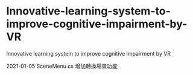 # Innovative-learning-system-to-improve-cognitive-impairment-by-VR
Innovative learning system to improve cognitive impairment by VR

2021-01-05 SceneMenu.cs 增加轉換場景功能
